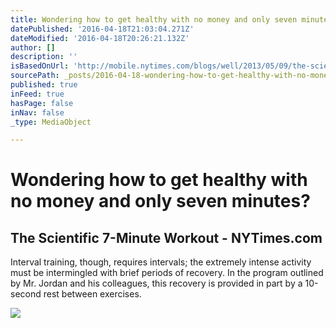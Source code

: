 ```yaml
---
title: Wondering how to get healthy with no money and only seven minutes?
datePublished: '2016-04-18T21:03:04.271Z'
dateModified: '2016-04-18T20:26:21.132Z'
author: []
description: ''
isBasedOnUrl: 'http://mobile.nytimes.com/blogs/well/2013/05/09/the-scientific-7-minute-workout/'
sourcePath: _posts/2016-04-18-wondering-how-to-get-healthy-with-no-money-and-only-seven-mi.md
published: true
inFeed: true
hasPage: false
inNav: false
_type: MediaObject

---
```

# Wondering how to get healthy with no money and only seven minutes?

<article style=""><h1>The Scientific 7-Minute Workout - NYTimes.com</h1><p>Interval training, though, requires intervals; the extremely intense activity must be intermingled with brief periods of recovery. In the program outlined by Mr. Jordan and his colleagues, this recovery is provided in part by a 10-second rest between exercises.</p><img src="https://cdn1.nyt.com/images/2013/05/12/health/12well_physed/12well_physed-thumbLarge.jpg" /></article>